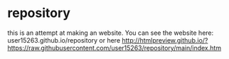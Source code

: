 # repository
this is an attempt at making an website.
You can see the website here: 
user15263.github.io/repository
or here
http://htmlpreview.github.io/?https://raw.githubusercontent.com/user15263/repository/main/index.htm
